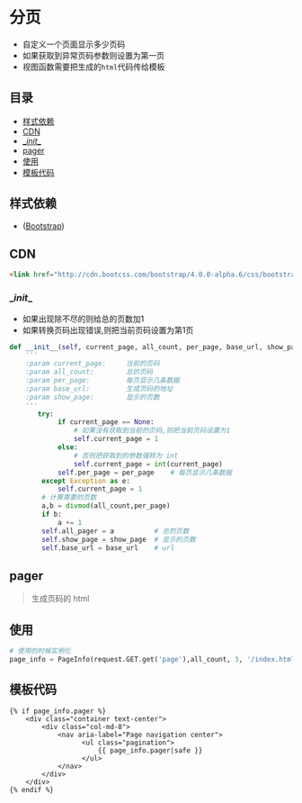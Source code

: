# 分页
- 自定义一个页面显示多少页码
- 如果获取到异常页码参数则设置为第一页
- 视图函数需要把生成的`html`代码传给模板

## 目录
- [样式依赖](#样式依赖)
- [CDN](#CDN)
- [\__init__](#\__init__)
- [pager](#pager)
- [使用](#使用)
- [模板代码](#模板代码)

## 样式依赖
- ([Bootstrap](http://v3.bootcss.com/css/))

## CDN

```html
<link href="http://cdn.bootcss.com/bootstrap/4.0.0-alpha.6/css/bootstrap.min.css" rel="stylesheet">
```

### \__init__
- 如果出现除不尽的则给总的页数加1
- 如果转换页码出现错误,则把当前页码设置为第1页

```python
def __init__(self, current_page, all_count, per_page, base_url, show_page=11):
    '''
    :param current_page:     当前的页码
    :param all_count:        总的页码
    :param per_page:         每页显示几条数据
    :param base_url:         生成页码的地址
    :param show_page:        显示的页数
    '''
       try:
            if current_page == None:
                # 如果没有获取到当前的页码,则把当前页码设置为1
                self.current_page = 1
            else:
                # 否则把获取到的参数强转为 int
                self.current_page = int(current_page)
            self.per_page = per_page    # 每页显示几条数据
        except Exception as e:
            self.current_page = 1
        # 计算需要的页数
        a,b = divmod(all_count,per_page)
        if b:
            a += 1
        self.all_pager = a          # 总的页数
        self.show_page = show_page  # 显示的页数
        self.base_url = base_url    # url
```

## pager
>生成页码的 html

## 使用

``` python
# 使用的时候实例化
page_info = PageInfo(request.GET.get('page'),all_count, 3, '/index.html')
```
## 模板代码

```
{% if page_info.pager %}
    <div class="container text-center">
        <div class="col-md-8">
            <nav aria-label="Page navigation center">
                  <ul class="pagination">
                      {{ page_info.pager|safe }}
                  </ul>
            </nav>
        </div>
    </div>
{% endif %}
```



